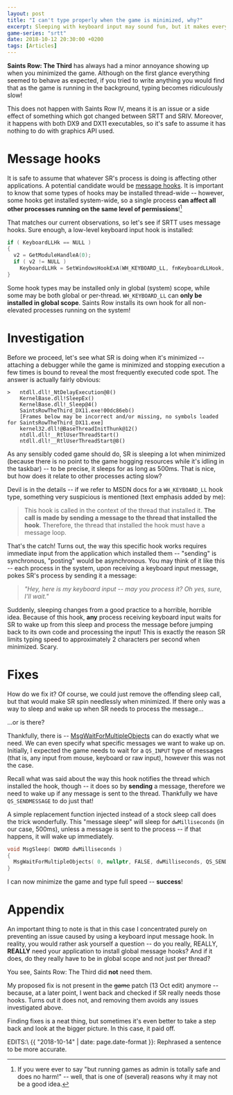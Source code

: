 ```yaml
---
layout: post
title: "I can't type properly when the game is minimized, why?"
excerpt: Sleeping with keyboard input may sound fun, but it makes everyone else upset.
game-series: "srtt"
date: 2018-10-12 20:30:00 +0200
tags: [Articles]
---
```


**Saints Row: The Third** has always had a minor annoyance showing up when you minimized the game. Although on the first glance everything seemed to behave as expected,
if you tried to write anything you would find that as the game is running in the background, typing becomes ridiculously slow!

This does not happen with Saints Row IV, means it is an issue or a side effect of something which got changed between SRTT and SRIV.
Moreover, it happens with both DX9 and DX11 executables, so it's safe to assume it has nothing to do with graphics API used.

Message hooks
=============

It is safe to assume that whatever SR's process is doing is affecting other applications.
A potential candidate would be [message hooks](https://docs.microsoft.com/en-us/windows/desktop/winmsg/using-hooks).
It is important to know that some types of hooks may be installed thread-wide -- however, some hooks get installed system-wide,
so a single process **can affect all other processes running on the same level of permissions**![^1]

That matches our current observations, so let's see if SRTT uses message hooks. Sure enough, a low-level keyboard input hook is installed:

```cpp
if ( KeyboardLLHk == NULL )
{
  v2 = GetModuleHandleA(0);
  if ( v2 != NULL )
    KeyboardLLHk = SetWindowsHookExA(WH_KEYBOARD_LL, fnKeyboardLLHook, v2, 0);
}
```

Some hook types may be installed only in global (system) scope, while some may be both global or per-thread. `WH_KEYBOARD_LL` can **only be installed in global scope**.
Saints Row installs its own hook for all non-elevated processes running on the system!

Investigation
=============

Before we proceed, let's see what SR is doing when it's minimized -- attaching a debugger while the game is minimized and stopping execution a few times
is bound to reveal the most frequently executed code spot. The answer is actually fairly obvious:

```
>	ntdll.dll!_NtDelayExecution@8()
 	KernelBase.dll!SleepEx()
 	KernelBase.dll!_Sleep@4()
 	SaintsRowTheThird_DX11.exe!00dc86eb()
 	[Frames below may be incorrect and/or missing, no symbols loaded for SaintsRowTheThird_DX11.exe]
 	kernel32.dll!@BaseThreadInitThunk@12()
 	ntdll.dll!__RtlUserThreadStart()
 	ntdll.dll!__RtlUserThreadStart@8()
```

As any sensibly coded game should do, SR is sleeping a lot when minimized (because there is no point to the game hogging resources while it's idling in the taskbar)
-- to be precise, it sleeps for as long as 500ms.
That is nice, but how does it relate to other processes acting slow?

Devil is in the details -- if we refer to MSDN docs for a `WH_KEYBOARD_LL` hook type, something very suspicious is mentioned (text emphasis added by me):
> This hook is called in the context of the thread that installed it. **The call is made by sending a message to the thread that installed the hook**.
> Therefore, the thread that installed the hook must have a message loop.

That's the catch! Turns out, the way this specific hook works requires immediate input from the application which installed them -- "sending" is synchronous, "posting" would be asynchronous.
You may think of it like this -- each process in the system, upon receiving a keyboard input message, pokes SR's process by sending it a message:
> *"Hey, here is my keyboard input -- may you process it? Oh yes, sure, I'll wait."*

Suddenly, sleeping changes from a good practice to a horrible, horrible idea.
Because of this hook, **any** process receiving keyboard input waits for SR to wake up from this sleep and process the message before jumping back to its own code and processing the input!
This is exactly the reason SR limits typing speed to approximately 2 characters per second when minimized. Scary.

Fixes
=====

How do we fix it? Of course, we could just remove the offending sleep call, but that would make SR spin needlessly when minimized.
If there only was a way to sleep and wake up when SR needs to process the message...

...or is there?

Thankfully, there is -- [MsgWaitForMultipleObjects](https://docs.microsoft.com/en-us/windows/desktop/api/winuser/nf-winuser-msgwaitformultipleobjects) can do exactly what we need.
We can even specify what specific messages we want to wake up on. Initially, I expected the game needs to wait for a `QS_INPUT` type of messages (that is, any input from mouse, keyboard or raw input),
however this was not the case.

Recall what was said about the way this hook notifies the thread which installed the hook, though -- it does so by **sending** a message,
therefore we need to wake up if any message is sent to the thread. Thankfully we have `QS_SENDMESSAGE` to do just that!

A simple replacement function injected instead of a stock sleep call does the trick wonderfully. This "message sleep" will sleep for `dwMilliseconds` (in our case, 500ms),
unless a message is sent to the process -- if that happens, it will wake up immediately.
```cpp
void MsgSleep( DWORD dwMilliseconds )
{
  MsgWaitForMultipleObjects( 0, nullptr, FALSE, dwMilliseconds, QS_SENDMESSAGE );
}
```

I can now minimize the game and type full speed -- **success**!

Appendix
========

An important thing to note is that in this case I concentrated purely on preventing an issue caused by using a keyboard input message hook.
In reality, you would rather ask yourself a question -- do you really, REALLY, **REALLY** need your application to install global message hooks?
And if it does, do they really have to be in global scope and not just per thread?

You see, Saints Row: The Third did **not** need them.

My proposed fix is not present in the ~~game~~ patch (13 Oct edit) anymore -- because, at a later point, I went back and checked if SR really needs those hooks.
Turns out it does not, and removing them avoids any issues investigated above.

Finding fixes is a neat thing, but sometimes it's even better to take a step back and look at the bigger picture. In this case, it paid off.

EDITS:\\
{{ "2018-10-14" | date: page.date-format }}: Rephrased a sentence to be more accurate.

[^1]: If you were ever to say "but running games as admin is totally safe and does no harm!" -- well, that is one of (several) reasons why it may not be a good idea.